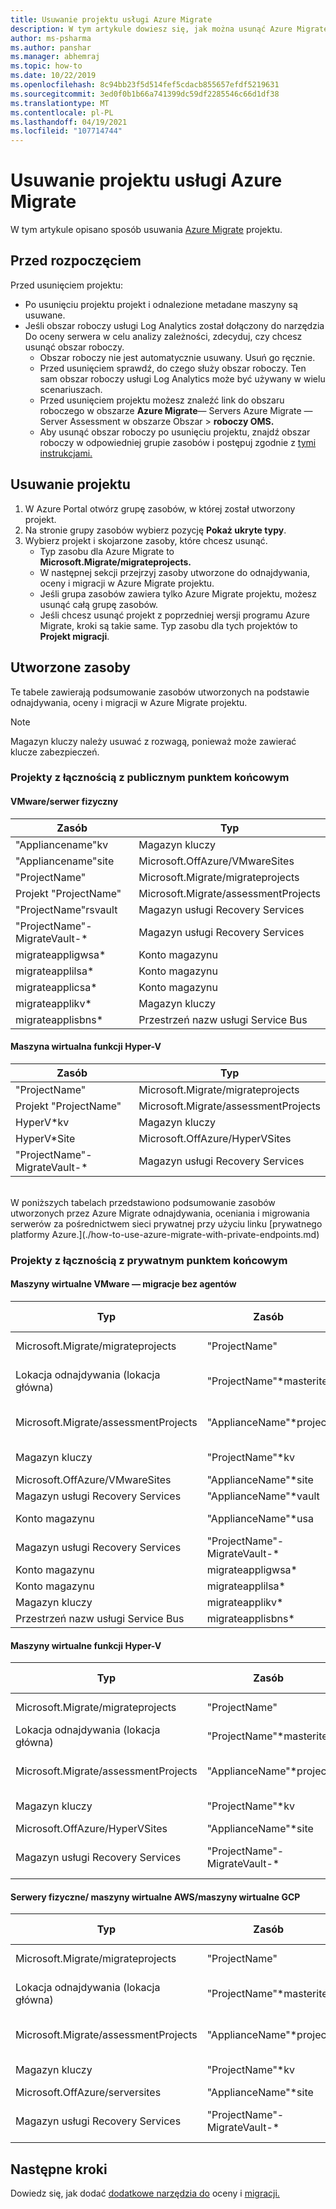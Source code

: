 ```yaml
---
title: Usuwanie projektu usługi Azure Migrate
description: W tym artykule dowiesz się, jak można usunąć Azure Migrate projektu przy użyciu Azure Portal.
author: ms-psharma
ms.author: panshar
ms.manager: abhemraj
ms.topic: how-to
ms.date: 10/22/2019
ms.openlocfilehash: 8c94bb23f5d514fef5cdacb855657efdf5219631
ms.sourcegitcommit: 3ed0f0b1b66a741399dc59df2285546c66d1df38
ms.translationtype: MT
ms.contentlocale: pl-PL
ms.lasthandoff: 04/19/2021
ms.locfileid: "107714744"
---
```

# <a name="delete-an-azure-migrate-project"></a>Usuwanie projektu usługi Azure Migrate

W tym artykule opisano sposób usuwania [Azure Migrate](./migrate-services-overview.md) projektu.


## <a name="before-you-start"></a>Przed rozpoczęciem

Przed usunięciem projektu:

- Po usunięciu projektu projekt i odnalezione metadane maszyny są usuwane.
- Jeśli obszar roboczy usługi Log Analytics został dołączony do narzędzia Do oceny serwera w celu analizy zależności, zdecyduj, czy chcesz usunąć obszar roboczy. 
    - Obszar roboczy nie jest automatycznie usuwany. Usuń go ręcznie.
    - Przed usunięciem sprawdź, do czego służy obszar roboczy. Ten sam obszar roboczy usługi Log Analytics może być używany w wielu scenariuszach.
    - Przed usunięciem projektu możesz znaleźć link do obszaru roboczego w obszarze **Azure Migrate**— Servers Azure Migrate — Server Assessment w obszarze Obszar  >   **roboczy OMS.**
    - Aby usunąć obszar roboczy po usunięciu projektu, znajdź obszar roboczy w odpowiedniej grupie zasobów i postępuj zgodnie z [tymi instrukcjami.](../azure-monitor/logs/delete-workspace.md)


## <a name="delete-a-project"></a>Usuwanie projektu


1. W Azure Portal otwórz grupę zasobów, w której został utworzony projekt.
2. Na stronie grupy zasobów wybierz pozycję **Pokaż ukryte typy**.
3. Wybierz projekt i skojarzone zasoby, które chcesz usunąć.
    - Typ zasobu dla Azure Migrate to **Microsoft.Migrate/migrateprojects.**
    - W następnej sekcji przejrzyj zasoby utworzone do odnajdywania, oceny i migracji w Azure Migrate projektu.
    - Jeśli grupa zasobów zawiera tylko Azure Migrate projektu, możesz usunąć całą grupę zasobów.
    - Jeśli chcesz usunąć projekt z poprzedniej wersji programu Azure Migrate, kroki są takie same. Typ zasobu dla tych projektów to **Projekt migracji**.


## <a name="created-resources"></a>Utworzone zasoby

Te tabele zawierają podsumowanie zasobów utworzonych na podstawie odnajdywania, oceny i migracji w Azure Migrate projektu.

> [!NOTE]
> Magazyn kluczy należy usuwać z rozwagą, ponieważ może zawierać klucze zabezpieczeń.

### <a name="projects-with-public-endpoint-connectivity"></a>Projekty z łącznością z publicznym punktem końcowym

#### <a name="vmwarephysical-server"></a>VMware/serwer fizyczny

**Zasób** | **Typ**
--- | ---
"Appliancename"kv | Magazyn kluczy
"Appliancename"site | Microsoft.OffAzure/VMwareSites
"ProjectName" | Microsoft.Migrate/migrateprojects
Projekt "ProjectName" | Microsoft.Migrate/assessmentProjects
"ProjectName"rsvault | Magazyn usługi Recovery Services
"ProjectName"-MigrateVault-* | Magazyn usługi Recovery Services
migrateappligwsa* | Konto magazynu
migrateapplilsa* | Konto magazynu
migrateapplicsa* | Konto magazynu
migrateapplikv* | Magazyn kluczy
migrateapplisbns* | Przestrzeń nazw usługi Service Bus

#### <a name="hyper-v-vm"></a>Maszyna wirtualna funkcji Hyper-V

**Zasób** | **Typ**
--- | ---
"ProjectName" | Microsoft.Migrate/migrateprojects
Projekt "ProjectName" | Microsoft.Migrate/assessmentProjects
HyperV*kv | Magazyn kluczy
HyperV*Site | Microsoft.OffAzure/HyperVSites
"ProjectName"-MigrateVault-* | Magazyn usługi Recovery Services

<br/>
W poniższych tabelach przedstawiono podsumowanie zasobów utworzonych przez Azure Migrate odnajdywania, oceniania i migrowania serwerów za pośrednictwem sieci prywatnej przy użyciu linku [prywatnego platformy Azure.](./how-to-use-azure-migrate-with-private-endpoints.md)

### <a name="projects-with-private-endpoint-connectivity"></a>Projekty z łącznością z prywatnym punktem końcowym

#### <a name="vmware-vms---agentless-migrations"></a>Maszyny wirtualne VMware — migracje bez agentów

**Typ** | **Zasób** | **Prywatny punkt końcowy <br/>** |
--- | --- | ---
Microsoft.Migrate/migrateprojects | "ProjectName" | "ProjectName" \* pe 
Lokacja odnajdywania (lokacja główna) | "ProjectName"*masterite | Wzorce "ProjectName"ite \* \* pe 
Microsoft.Migrate/assessmentProjects | "ApplianceName"*project | Projekt "ApplianceName" \* \* pe 
Magazyn kluczy | "ProjectName"*kv | "ProjectName" \* kv \* pe
Microsoft.OffAzure/VMwareSites | "ApplianceName"*site | NA
Magazyn usługi Recovery Services | "ApplianceName"*vault | NA
Konto magazynu | "ApplianceName"*usa | "ApplianceName" \* usa \* pe
Magazyn usługi Recovery Services | "ProjectName"-MigrateVault-* | NA
Konto magazynu | migrateappligwsa* | NA
Konto magazynu | migrateapplilsa* | NA
Magazyn kluczy | migrateapplikv* | NA
Przestrzeń nazw usługi Service Bus | migrateapplisbns* | NA

#### <a name="hyper-v-vms"></a>Maszyny wirtualne funkcji Hyper-V 

**Typ** | **Zasób** | **Prywatny punkt końcowy <br/>** |
--- | --- | ---
Microsoft.Migrate/migrateprojects | "ProjectName" | "ProjectName" \* pe 
Lokacja odnajdywania (lokacja główna) | "ProjectName"*masterite | Masterite \* pe "ProjectName" \* 
Microsoft.Migrate/assessmentProjects | "ApplianceName"*project | Projekt "ApplianceName" \* \* pe 
Magazyn kluczy | "ProjectName"*kv | "ProjectName" \* kv \* pe
Microsoft.OffAzure/HyperVSites | "ApplianceName"*site | NA
Magazyn usługi Recovery Services | "ProjectName"-MigrateVault-* | "ProjectName"-MigrateVault-*pe

#### <a name="physical-servers--aws-vms--gcp-vms"></a>Serwery fizyczne/ maszyny wirtualne AWS/maszyny wirtualne GCP 

**Typ** | **Zasób** | **Prywatny punkt końcowy <br/>** |
--- | --- | ---
Microsoft.Migrate/migrateprojects | "ProjectName" | "ProjectName" \* pe 
Lokacja odnajdywania (lokacja główna) | "ProjectName"*masterite | Wzorce "ProjectName"ite \* \* pe 
Microsoft.Migrate/assessmentProjects | "ApplianceName"*project | Projekt "ApplianceName" \* \* pe 
Magazyn kluczy | "ProjectName"*kv | "ProjectName" \* kv \* pe
Microsoft.OffAzure/serversites | "ApplianceName"*site | NA
Magazyn usługi Recovery Services | "ProjectName"-MigrateVault-* | "ProjectName"-MigrateVault-*pe


## <a name="next-steps"></a>Następne kroki

Dowiedz się, jak dodać [dodatkowe narzędzia do](how-to-assess.md) oceny i [migracji.](how-to-migrate.md) 

